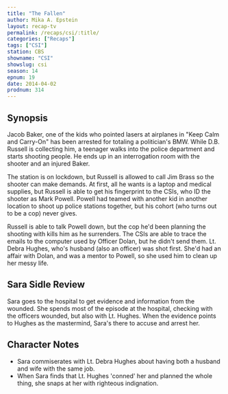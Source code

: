 ```yaml
---
title: "The Fallen"
author: Mika A. Epstein
layout: recap-tv
permalink: /recaps/csi/:title/
categories: ["Recaps"]
tags: ["CSI"]
station: CBS
showname: "CSI"
showslug: csi
season: 14  
epnum: 19  
date: 2014-04-02
prodnum: 314  
---
```


## Synopsis

Jacob Baker, one of the kids who pointed lasers at airplanes in "Keep Calm and Carry-On" has been arrested for totaling a politician's BMW. While D.B. Russell is collecting him, a teenager walks into the police department and starts shooting people. He ends up in an interrogation room with the shooter and an injured Baker. 

The station is on lockdown, but Russell is allowed to call Jim Brass so the shooter can make demands. At first, all he wants is a laptop and medical supplies, but Russell is able to get his fingerprint to the CSIs, who ID the shooter as Mark Powell. Powell had teamed with another kid in another location to shoot up police stations together, but his cohort (who turns out to be a cop) never gives.

Russell is able to talk Powell down, but the cop he'd been planning the shooting with kills him as he surrenders. The CSIs are able to trace the emails to the computer used by Officer Dolan, but he didn't send them. Lt. Debra Hughes, who's husband (also an officer) was shot first. She'd had an affair with Dolan, and was a mentor to Powell, so she used him to clean up her messy life.

## Sara Sidle Review
Sara goes to the hospital to get evidence and information from the wounded. She spends most of the episode at the hospital, checking with the officers wounded, but also with Lt. Hughes. When the evidence points to Hughes as the mastermind, Sara's there to accuse and arrest her.

## Character Notes

* Sara commiserates with Lt. Debra Hughes about having both a husband and wife with the same job.  
* When Sara finds that Lt. Hughes 'conned' her and planned the whole thing, she snaps at her with righteous indignation.
